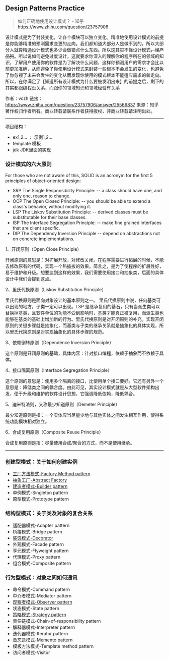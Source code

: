 

## Design Patterns Practice


>如何正确地使用设计模式？ - 知乎
https://www.zhihu.com/question/23757906


设计模式是为了封装变化，让各个模块可以独立变化。精准地使用设计模式的前提是你能够精准的预测需求变更的走向。我们都知道大部分人是做不到的，所以大部分人就算精通设计模式也多少会做错点什么东西。所以这其实不怪设计模式<del>，怪产品狗</del>。所以说如何避免过度设计，这就要求你深入的理解你的程序所在的领域的知识，了解用户使用你的软件是为了解决什么问题，这样你预测用户的需求才会比以前更加准确，从而避免了你使用设计模式来封装一些根本不会发生的变化，也避免了你忽视了未来会发生的变化从而发现你使用的模式根本不能适应需求的新走向。所以，在你满足了【知道所有设计模式为什么要被发明出来】的前提之后，剩下的其实都跟编程没关系，而跟你的领域知识和领域经验有关系

作者：vczh
链接：https://www.zhihu.com/question/23757906/answer/25566837
来源：知乎
著作权归作者所有。商业转载请联系作者获得授权，非商业转载请注明出处。


-----

项目结构：
- ex1,2... ： 示例1,2...
- template 模板
- jdk JDK里面的实现

### 设计模式的六大原则
For those who are not aware of this, SOLID is an acronym for the first 5 principles of object-oriented design:

- SRP The Single Responsibility Principle: -- a class should have one, and only one, reason to change.
- OCP The Open Closed Principle: -- you should be able to extend a class's behavior, without modifying it.
- LSP The Liskov Substitution Principle: -- derived classes must be substitutable for their base classes.
- ISP The Interface Segregation Principle: -- make fine grained interfaces that are client specific.
- DIP The Dependency Inversion Principle -- depend on abstractions not on concrete implementations.

1、开闭原则（Open Close Principle）

开闭原则的意思是：对扩展开放，对修改关闭。在程序需要进行拓展的时候，不能去修改原有的代码，实现一个热插拔的效果。简言之，是为了使程序的扩展性好，易于维护和升级。想要达到这样的效果，我们需要使用接口和抽象类，后面的具体设计中我们会提到这点。

2、里氏代换原则（Liskov Substitution Principle）

里氏代换原则是面向对象设计的基本原则之一。 里氏代换原则中说，任何基类可以出现的地方，子类一定可以出现。LSP 是继承复用的基石，只有当派生类可以替换掉基类，且软件单位的功能不受到影响时，基类才能真正被复用，而派生类也能够在基类的基础上增加新的行为。里氏代换原则是对开闭原则的补充。实现开闭原则的关键步骤就是抽象化，而基类与子类的继承关系就是抽象化的具体实现，所以里氏代换原则是对实现抽象化的具体步骤的规范。

3、依赖倒转原则（Dependence Inversion Principle）

这个原则是开闭原则的基础，具体内容：针对接口编程，依赖于抽象而不依赖于具体。

4、接口隔离原则（Interface Segregation Principle）

这个原则的意思是：使用多个隔离的接口，比使用单个接口要好。它还有另外一个意思是：降低类之间的耦合度。由此可见，其实设计模式就是从大型软件架构出发、便于升级和维护的软件设计思想，它强调降低依赖，降低耦合。

5、迪米特法则，又称最少知道原则（Demeter Principle）

最少知道原则是指：一个实体应当尽量少地与其他实体之间发生相互作用，使得系统功能模块相对独立。

6、合成复用原则（Composite Reuse Principle）

合成复用原则是指：尽量使用合成/聚合的方式，而不是使用继承。

-----
### 创建型模式：关于如何创建实例

- [工厂方法模式-Factory Method pattern](./doc/Factory.md)
- [抽象工厂-Abstract Factory](./doc/Factory.md)
- [建造者模式-Builder pattern](./doc/Builder.md)
- 单例模式-Singleton pattern
- 原型模式-Prototype pattern

### 结构型模式：关于类及对象的复合关系

- 适配器模式-Adapter pattern
- 桥接模式-Bridge pattern
- [装饰模式-Decorator](./doc/Decorator.md)
- 外观模式-Facade pattern
- 享元模式-Flyweight pattern
- 代理模式-Proxy pattern
- 组合模式-Composite pattern

### 行为型模式：对象之间如何通讯

- 命令模式-Command pattern
- 中介者模式-Mediator pattern
- [观察者模式-Observer pattern](./doc/Observer.md)
- 状态模式-State pattern
- [策略模式-Strategy pattern](./doc/Strategy.md)
- 责任链模式-Chain-of-responsibility pattern
- 解释器模式-Interpreter pattern
- 迭代器模式-Iterator pattern
- 备忘录模式-Memento pattern
- 模板方法模式-Template method pattern
- 访问者模式-Visitor


